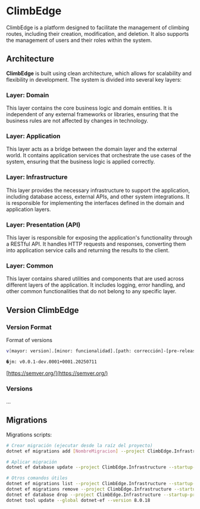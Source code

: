 # ClimbEdge

ClimbEdge is a platform designed to facilitate the management of climbing routes, including their creation, modification, and deletion. It also supports the management of users and their roles within the system.

## Architecture

**ClimbEdge** is built using clean architecture, which allows for scalability and flexibility in development. The system is divided into several key layers:

### Layer: Domain

This layer contains the core business logic and domain entities. It is independent of any external frameworks or libraries, ensuring that the business rules are not affected by changes in technology.

### Layer: Application

This layer acts as a bridge between the domain layer and the external world. It contains application services that orchestrate the use cases of the system, ensuring that the business logic is applied correctly.

### Layer: Infrastructure

This layer provides the necessary infrastructure to support the application, including database access, external APIs, and other system integrations. It is responsible for implementing the interfaces defined in the domain and application layers.

### Layer: Presentation (API)

This layer is responsible for exposing the application's functionality through a RESTful API. It handles HTTP requests and responses, converting them into application service calls and returning the results to the client.

### Layer: Common

This layer contains shared utilities and components that are used across different layers of the application. It includes logging, error handling, and other common functionalities that do not belong to any specific layer.

## Version ClimbEdge

### Version Format

Format of versions

```sh
v[mayor: version].[minor: funcionalidad].[path: corrección]-[pre-release: puede ser dev alpha beta rc ,etc].[incremental seg�n el tipo de pre-release]+[build: auto incremental general].[yyyymmdd]

�jm: v0.0.1-dev.0001+0001.20250711
```

[https://semver.org/](https://semver.org/)

### Versions

...

## Migrations

Migrations scripts:

```bash
# Crear migración (ejecutar desde la raíz del proyecto)
dotnet ef migrations add [NombreMigracion] --project ClimbEdge.Infrastructure --startup-project ClimbEdge.API -o Persistence/Migrations

# Aplicar migración
dotnet ef database update --project ClimbEdge.Infrastructure --startup-project ClimbEdge.API

# Otros comandos útiles
dotnet ef migrations list --project ClimbEdge.Infrastructure --startup-project ClimbEdge.API
dotnet ef migrations remove --project ClimbEdge.Infrastructure --startup-project ClimbEdge.API
dotnet ef database drop --project ClimbEdge.Infrastructure --startup-project ClimbEdge.API
dotnet tool update --global dotnet-ef --version 8.0.18
```
